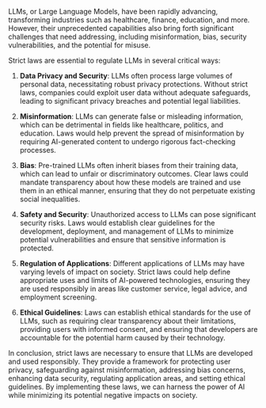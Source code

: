 LLMs, or Large Language Models, have been rapidly advancing, transforming industries such as healthcare, finance, education, and more. However, their unprecedented capabilities also bring forth significant challenges that need addressing, including misinformation, bias, security vulnerabilities, and the potential for misuse.

Strict laws are essential to regulate LLMs in several critical ways:

1. **Data Privacy and Security**: LLMs often process large volumes of personal data, necessitating robust privacy protections. Without strict laws, companies could exploit user data without adequate safeguards, leading to significant privacy breaches and potential legal liabilities.

2. **Misinformation**: LLMs can generate false or misleading information, which can be detrimental in fields like healthcare, politics, and education. Laws would help prevent the spread of misinformation by requiring AI-generated content to undergo rigorous fact-checking processes.

3. **Bias**: Pre-trained LLMs often inherit biases from their training data, which can lead to unfair or discriminatory outcomes. Clear laws could mandate transparency about how these models are trained and use them in an ethical manner, ensuring that they do not perpetuate existing social inequalities.

4. **Safety and Security**: Unauthorized access to LLMs can pose significant security risks. Laws would establish clear guidelines for the development, deployment, and management of LLMs to minimize potential vulnerabilities and ensure that sensitive information is protected.

5. **Regulation of Applications**: Different applications of LLMs may have varying levels of impact on society. Strict laws could help define appropriate uses and limits of AI-powered technologies, ensuring they are used responsibly in areas like customer service, legal advice, and employment screening.

6. **Ethical Guidelines**: Laws can establish ethical standards for the use of LLMs, such as requiring clear transparency about their limitations, providing users with informed consent, and ensuring that developers are accountable for the potential harm caused by their technology.

In conclusion, strict laws are necessary to ensure that LLMs are developed and used responsibly. They provide a framework for protecting user privacy, safeguarding against misinformation, addressing bias concerns, enhancing data security, regulating application areas, and setting ethical guidelines. By implementing these laws, we can harness the power of AI while minimizing its potential negative impacts on society.